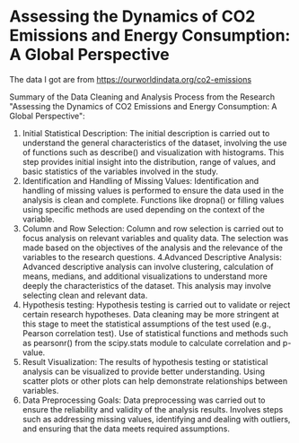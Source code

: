 # Assessing the Dynamics of CO2 Emissions and Energy Consumption: A Global Perspective

The data I got are from https://ourworldindata.org/co2-emissions 

Summary of the Data Cleaning and Analysis Process from the Research "Assessing the Dynamics of CO2 Emissions and Energy Consumption: A Global Perspective":

1. Initial Statistical Description:
The initial description is carried out to understand the general characteristics of the dataset, involving the use of functions such as describe() and visualization with histograms.
This step provides initial insight into the distribution, range of values, and basic statistics of the variables involved in the study.
2. Identification and Handling of Missing Values:
Identification and handling of missing values is performed to ensure the data used in the analysis is clean and complete.
Functions like dropna() or filling values using specific methods are used depending on the context of the variable.
3. Column and Row Selection:
Column and row selection is carried out to focus analysis on relevant variables and quality data.
The selection was made based on the objectives of the analysis and the relevance of the variables to the research questions.
4.Advanced Descriptive Analysis:
Advanced descriptive analysis can involve clustering, calculation of means, medians, and additional visualizations to understand more deeply the characteristics of the dataset.
This analysis may involve selecting clean and relevant data.
5. Hypothesis testing:
Hypothesis testing is carried out to validate or reject certain research hypotheses.
Data cleaning may be more stringent at this stage to meet the statistical assumptions of the test used (e.g., Pearson correlation test).
Use of statistical functions and methods such as pearsonr() from the scipy.stats module to calculate correlation and p-value.
6. Result Visualization:
The results of hypothesis testing or statistical analysis can be visualized to provide better understanding.
Using scatter plots or other plots can help demonstrate relationships between variables.
7. Data Preprocessing Goals:
Data preprocessing was carried out to ensure the reliability and validity of the analysis results.
Involves steps such as addressing missing values, identifying and dealing with outliers, and ensuring that the data meets required assumptions.
